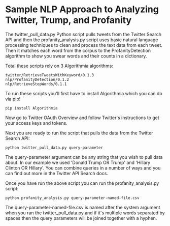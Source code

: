 <h1>Sample NLP Approach to Analyzing Twitter, Trump, and Profanity</h1>

The twitter_pull_data.py Python script pulls tweets from the Twitter Search API and then the profanity_analysis.py script uses basic natural language processing techniques to clean and process the text data from each tweet. Then it matches each word from the corpus to the ProfanityDetection algorithm to show you swear words and their counts in a dictionary.

Total these scripts rely on 3 Algorithmia algorithms:

    twitter/RetrieveTweetsWithKeyword/0.1.3
    nlp/ProfanityDetection/0.1.2
    nlp/RetrieveStopWords/0.1.1

To run these scripts you'll first have to install Algorithmia which you can do via pip!

    pip install Algorithmia

Now go to Twitter OAuth Overview and follow Twitter's instructions to get your access keys and tokens.

Next you are ready to run the script that pulls the data from the Twitter Search API:

    python twitter_pull_data.py query-parameter

The query-parameter argument can be any string that you wish to pull data about. In our example we used 'Donald Trump OR Trump' and 'Hillary Clinton OR Hillary'. You can combine queries in a number of ways and you can find out more in the Twitter API Search docs.

Once you have run the above script you can run the profanity_analysis.py script:

    python profanity_analysis.py query-parameter-named-file.csv

The query-parameter-named-file.csv is named after the system argument when you ran the twitter_pull_data.py and if it's multiple words separated by spaces then the query parameters will be joined together with a hyphen.
